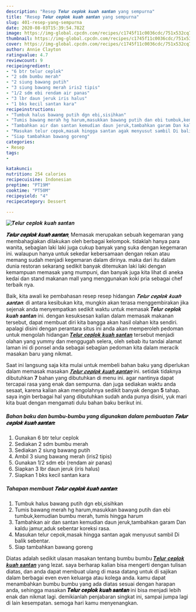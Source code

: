 ```yaml
---
description: "Resep 𝑻𝒆𝒍𝒖𝒓 𝒄𝒆𝒑𝒍𝒐𝒌 𝒌𝒖𝒂𝒉 𝒔𝒂𝒏𝒕𝒂𝒏 yang sempurna"
title: "Resep 𝑻𝒆𝒍𝒖𝒓 𝒄𝒆𝒑𝒍𝒐𝒌 𝒌𝒖𝒂𝒉 𝒔𝒂𝒏𝒕𝒂𝒏 yang sempurna"
slug: 401-resep-yang-sempurna
date: 2020-08-03T15:39:54.782Z
image: https://img-global.cpcdn.com/recipes/c1745f11c0036cdc/751x532cq70/𝑻𝒆𝒍𝒖𝒓-𝒄𝒆𝒑𝒍𝒐𝒌-𝒌𝒖𝒂𝒉-𝒔𝒂𝒏𝒕𝒂𝒏-foto-resep-utama.jpg
thumbnail: https://img-global.cpcdn.com/recipes/c1745f11c0036cdc/751x532cq70/𝑻𝒆𝒍𝒖𝒓-𝒄𝒆𝒑𝒍𝒐𝒌-𝒌𝒖𝒂𝒉-𝒔𝒂𝒏𝒕𝒂𝒏-foto-resep-utama.jpg
cover: https://img-global.cpcdn.com/recipes/c1745f11c0036cdc/751x532cq70/𝑻𝒆𝒍𝒖𝒓-𝒄𝒆𝒑𝒍𝒐𝒌-𝒌𝒖𝒂𝒉-𝒔𝒂𝒏𝒕𝒂𝒏-foto-resep-utama.jpg
author: Annie Clayton
ratingvalue: 4.7
reviewcount: 9
recipeingredient:
- "6 btr telur ceplok"
- "2 sdm bumbu merah"
- "2 siung bawang putih"
- "3 siung bawang merah iris2 tipis"
- "1/2 sdm ebi rendam air panas"
- "3 lbr daun jeruk iris halus"
- "1 bks kecil santan kara"
recipeinstructions:
- "Tumbuk halus bawang putih dgn ebi,sisihkan"
- "Tumis bawang merah hg harum,masukkan bawang putih dan ebi tumbuk,kemudian bumbu merah, tumis hingga harum"
- "Tambahkan air dan santan kemudian daun jeruk,tambahkan garam Dan kaldu jamur,aduk sebentar koreksi rasa."
- "Masukan telur cepok,masak hingga santan agak menyusut sambil Di balik sebentar."
- "Siap tambahkan bawang goreng"
categories:
- Resep
tags:
- 

katakunci:  
nutrition: 254 calories
recipecuisine: Indonesian
preptime: "PT19M"
cooktime: "PT50M"
recipeyield: "4"
recipecategory: Dessert

---
```



![𝑻𝒆𝒍𝒖𝒓 𝒄𝒆𝒑𝒍𝒐𝒌 𝒌𝒖𝒂𝒉 𝒔𝒂𝒏𝒕𝒂𝒏](https://img-global.cpcdn.com/recipes/c1745f11c0036cdc/751x532cq70/𝑻𝒆𝒍𝒖𝒓-𝒄𝒆𝒑𝒍𝒐𝒌-𝒌𝒖𝒂𝒉-𝒔𝒂𝒏𝒕𝒂𝒏-foto-resep-utama.jpg)

<b><i>𝑻𝒆𝒍𝒖𝒓 𝒄𝒆𝒑𝒍𝒐𝒌 𝒌𝒖𝒂𝒉 𝒔𝒂𝒏𝒕𝒂𝒏</i></b>, Memasak merupakan sebuah kegemaran yang membahagiakan dilakukan oleh berbagai kelompok. tidaklah hanya para wanita, sebagian laki laki juga cukup banyak yang suka dengan kegemaran ini. walaupun hanya untuk sekedar kebersamaan dengan rekan atau memang sudah menjadi kegemaran dalam dirinya. maka dari itu dalam dunia restoran sekarang sedikit banyak ditemukan laki laki dengan kemampuan memasak yang mumpuni, dan banyak juga kita lihat di aneka kedai dan stand makanan mall yang menggunakan koki pria sebagai chef terbaik nya.

Baik, kita awali ke pembahasan resep resep hidangan <i>𝑻𝒆𝒍𝒖𝒓 𝒄𝒆𝒑𝒍𝒐𝒌 𝒌𝒖𝒂𝒉 𝒔𝒂𝒏𝒕𝒂𝒏</i>. di antara kesibukan kita, mungkin akan terasa menggembirakan jika sejenak anda menyempatkan sedikit waktu untuk memasak 𝑻𝒆𝒍𝒖𝒓 𝒄𝒆𝒑𝒍𝒐𝒌 𝒌𝒖𝒂𝒉 𝒔𝒂𝒏𝒕𝒂𝒏 ini. dengan kesuksesan kalian dalam memasak makanan tersebut, dapat membuat diri kita bangga akan hasil olahan kita sendiri. apalagi disini dengan perantara situs ini anda akan memperoleh pedoman untuk mengolah hidangan <u>𝑻𝒆𝒍𝒖𝒓 𝒄𝒆𝒑𝒍𝒐𝒌 𝒌𝒖𝒂𝒉 𝒔𝒂𝒏𝒕𝒂𝒏</u> tersebut menjadi olahan yang yummy dan menggugah selera, oleh sebab itu tandai alamat laman ini di ponsel anda sebagai sebagian pedoman kita dalam meracik masakan baru yang nikmat.




Saat ini langsung saja kita mulai untuk membeli bahan baku yang diperlukan dalam memasak masakan <u><i>𝑻𝒆𝒍𝒖𝒓 𝒄𝒆𝒑𝒍𝒐𝒌 𝒌𝒖𝒂𝒉 𝒔𝒂𝒏𝒕𝒂𝒏</i></u> ini. setidak tidaknya dibutuhkan <b>7</b> bahan yang dibutuhkan di menu ini. agar nantinya dapat tercapai rasa yang enak dan sempurna. dan juga sediakan waktu anda sesaat, karena kalian akan mengolahnya sedikit banyak dengan <b>5</b> tahap. saya ingin berbagai hal yang dibutuhkan sudah anda punya disini, yuk mari kita buat dengan mengamati dulu bahan baku berikut ini.

<!--inarticleads1-->

##### Bahan baku dan bumbu-bumbu yang digunakan dalam pembuatan 𝑻𝒆𝒍𝒖𝒓 𝒄𝒆𝒑𝒍𝒐𝒌 𝒌𝒖𝒂𝒉 𝒔𝒂𝒏𝒕𝒂𝒏:

1. Gunakan 6 btr telur ceplok
1. Sediakan 2 sdm bumbu merah
1. Sediakan 2 siung bawang putih
1. Ambil 3 siung bawang merah (iris2 tipis)
1. Gunakan 1/2 sdm ebi (rendam air panas)
1. Siapkan 3 lbr daun jeruk (iris halus)
1. Siapkan 1 bks kecil santan kara




<!--inarticleads2-->

##### Tahapan membuat 𝑻𝒆𝒍𝒖𝒓 𝒄𝒆𝒑𝒍𝒐𝒌 𝒌𝒖𝒂𝒉 𝒔𝒂𝒏𝒕𝒂𝒏:

1. Tumbuk halus bawang putih dgn ebi,sisihkan
1. Tumis bawang merah hg harum,masukkan bawang putih dan ebi tumbuk,kemudian bumbu merah, tumis hingga harum
1. Tambahkan air dan santan kemudian daun jeruk,tambahkan garam Dan kaldu jamur,aduk sebentar koreksi rasa.
1. Masukan telur cepok,masak hingga santan agak menyusut sambil Di balik sebentar.
1. Siap tambahkan bawang goreng




Diatas adalah sedikit ulasan masakan tentang bumbu bumbu <u>𝑻𝒆𝒍𝒖𝒓 𝒄𝒆𝒑𝒍𝒐𝒌 𝒌𝒖𝒂𝒉 𝒔𝒂𝒏𝒕𝒂𝒏</u> yang lezat. saya berharap kalian bisa mengerti dengan tulisan diatas, dan anda dapat membuat ulang di masa datang untuk di sajikan dalam berbagai even even keluarga atau kolega anda. kamu dapat menambahkan bumbu bumbu yang ada diatas sesuai dengan harapan anda, sehingga masakan <b>𝑻𝒆𝒍𝒖𝒓 𝒄𝒆𝒑𝒍𝒐𝒌 𝒌𝒖𝒂𝒉 𝒔𝒂𝒏𝒕𝒂𝒏</b> ini bisa menjadi lebih enak dan nikmat lagi. demikianlah penjabaran singkat ini, sampai jumpa lagi di lain kesempatan. semoga hari kamu menyenangkan.
